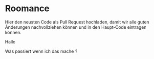 # Roomance
Hier den neusten Code als Pull Request hochladen, damit wir alle guten Änderungen nachvollziehen können und in den Haupt-Code eintragen können.


Hallo

Was passiert wenn ich das mache
?